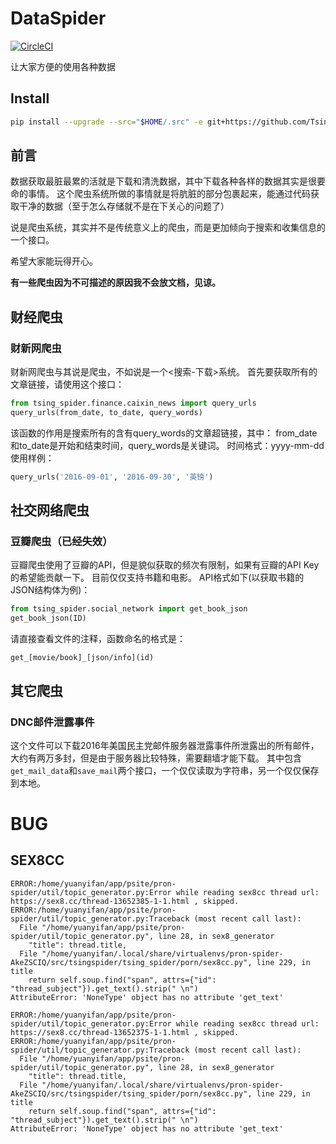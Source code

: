 # DataSpider

[![CircleCI](https://circleci.com/gh/TsingJyujing/DataSpider.svg?style=svg)](https://circleci.com/gh/TsingJyujing/DataSpider)

让大家方便的使用各种数据

## Install

```bash
pip install --upgrade --src="$HOME/.src" -e git+https://github.com/TsingJyujing/DataSpider.git#egg=TsingSpider
```

## 前言
数据获取最脏最累的活就是下载和清洗数据，其中下载各种各样的数据其实是很要命的事情。
这个爬虫系统所做的事情就是将肮脏的部分包裹起来，能通过代码获取干净的数据（至于怎么存储就不是在下关心的问题了）

说是爬虫系统，其实并不是传统意义上的爬虫，而是更加倾向于搜索和收集信息的一个接口。

希望大家能玩得开心。

**有一些爬虫因为不可描述的原因我不会放文档，见谅。**

## 财经爬虫
### 财新网爬虫
财新网爬虫与其说是爬虫，不如说是一个<搜索-下载>系统。
首先要获取所有的文章链接，请使用这个接口：
```python
from tsing_spider.finance.caixin_news import query_urls
query_urls(from_date, to_date, query_words)
```
该函数的作用是搜索所有的含有query_words的文章超链接，其中：
from_date和to_date是开始和结束时间，query_words是关键词。
时间格式：yyyy-mm-dd
使用样例：
```python
query_urls('2016-09-01', '2016-09-30', '英镑')
```

## 社交网络爬虫
### 豆瓣爬虫（已经失效）
豆瓣爬虫使用了豆瓣的API，但是貌似获取的频次有限制，如果有豆瓣的API Key的希望能贡献一下。
目前仅仅支持书籍和电影。
API格式如下(以获取书籍的JSON结构体为例)：
```python
from tsing_spider.social_network import get_book_json
get_book_json(ID)
```
请直接查看文件的注释，函数命名的格式是：

`get_[movie/book]_[json/info](id)`

## 其它爬虫
### DNC邮件泄露事件
这个文件可以下载2016年美国民主党邮件服务器泄露事件所泄露出的所有邮件，大约有两万多封，但是由于服务器比较特殊，需要翻墙才能下载。
其中包含`get_mail_data`和`save_mail`两个接口，一个仅仅读取为字符串，另一个仅仅保存到本地。

# BUG

## SEX8CC
```
ERROR:/home/yuanyifan/app/psite/pron-spider/util/topic_generator.py:Error while reading sex8cc thread url: https://sex8.cc/thread-13652385-1-1.html , skipped.
ERROR:/home/yuanyifan/app/psite/pron-spider/util/topic_generator.py:Traceback (most recent call last):
  File "/home/yuanyifan/app/psite/pron-spider/util/topic_generator.py", line 28, in sex8_generator
    "title": thread.title,
  File "/home/yuanyifan/.local/share/virtualenvs/pron-spider-AkeZSCIQ/src/tsingspider/tsing_spider/porn/sex8cc.py", line 229, in title
    return self.soup.find("span", attrs={"id": "thread_subject"}).get_text().strip(" \n")
AttributeError: 'NoneType' object has no attribute 'get_text'

ERROR:/home/yuanyifan/app/psite/pron-spider/util/topic_generator.py:Error while reading sex8cc thread url: https://sex8.cc/thread-13652375-1-1.html , skipped.
ERROR:/home/yuanyifan/app/psite/pron-spider/util/topic_generator.py:Traceback (most recent call last):
  File "/home/yuanyifan/app/psite/pron-spider/util/topic_generator.py", line 28, in sex8_generator
    "title": thread.title,
  File "/home/yuanyifan/.local/share/virtualenvs/pron-spider-AkeZSCIQ/src/tsingspider/tsing_spider/porn/sex8cc.py", line 229, in title
    return self.soup.find("span", attrs={"id": "thread_subject"}).get_text().strip(" \n")
AttributeError: 'NoneType' object has no attribute 'get_text'
```